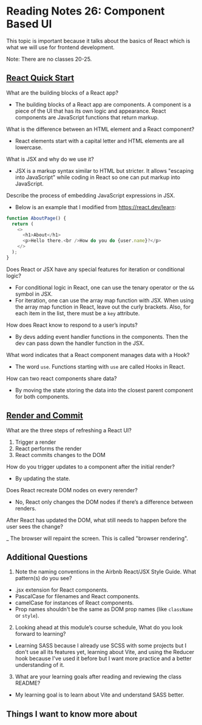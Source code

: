 # Reading Notes 26: Component Based UI

This topic is important because it talks about the basics of React which is what we will use for frontend development.

Note: There are no classes 20-25.

## [React Quick Start](https://react.dev/learn)

What are the building blocks of a React app?

- The building blocks of a React app are components. A component is a piece of the UI that has its own logic and appearance. React components are JavaScript functions that return markup.

What is the difference between an HTML element and a React component?

- React elements start with a capital letter and HTML elements are all lowercase.

What is JSX and why do we use it?

- JSX is a markup syntax similar to HTML but stricter. It allows "escaping into JavaScript" while coding in React so one can put markup into JavaScript.

Describe the process of embedding JavaScript expressions in JSX.

- Below is an example that I modified from <https://react.dev/learn>:

```javascript
function AboutPage() {
  return (
    <>
      <h1>About</h1>
      <p>Hello there.<br />How do you do {user.name}?</p>
    </>
  );
}
```

Does React or JSX have any special features for iteration or conditional logic?

- For conditional logic in React, one can use the tenary operator or the `&&` symbol in JSX.
- For iteration, one can use the array map function with JSX. When using the array map function in React, leave out the curly brackets. Also, for each item in the list, there must be a `key` attribute.

How does React know to respond to a user’s inputs?

- By devs adding event handler functions in the components. Then the dev can pass down the handler function in the JSX.

What word indicates that a React component manages data with a Hook?

- The word `use`. Functions starting with `use` are called Hooks in React.

How can two react components share data?

- By moving the state storing the data into the closest parent component for both components.

## [Render and Commit](https://react.dev/learn/render-and-commit)

What are the three steps of refreshing a React UI?

1. Trigger a render
2. React performs the render
3. React commits changes to the DOM

How do you trigger updates to a component after the initial render?

- By updating the state.

Does React recreate DOM nodes on every rerender?

- No, React only changes the DOM nodes if there’s a difference between renders.

After React has updated the DOM, what still needs to happen before the user sees the change?

_ The browser will repaint the screen. This is called "browser rendering".

## Additional Questions

1. Note the naming conventions in the Airbnb React/JSX Style Guide. What pattern(s) do you see?

- .jsx extension for React components.
- PascalCase for filenames and React components.
- camelCase for instances of React components.
- Prop names shouldn't be the same as DOM prop names (like `className` or `style`).

2. Looking ahead at this module’s course schedule, What do you look forward to learning?

- Learning SASS because I already use SCSS with some projects but I don't use all its features yet, learning about Vite, and using the Reducer hook because I've used it before but I want more practice and a better understanding of it.

3. What are your learning goals after reading and reviewing the class README?

- My learning goal is to learn about Vite and understand SASS better.

## Things I want to know more about
